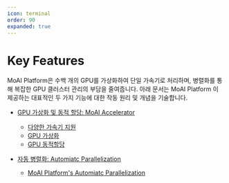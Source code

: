 ```yaml
---
icon: terminal
order: 90
expanded: true
---
```


# Key Features

MoAI Platform은 수백 개의 GPU를 가상화하여 단일 가속기로 처리하며, 병렬화를 통해 복잡한 GPU 클러스터 관리의 부담을 줄여줍니다. 아래 문서는 MoAI Platform 이 제공하는 대표적인 두 가지 기능에 대한 작동 원리 및 개념을 기술합니다.

- [GPU 가상화 및 동적 할당: MoAI Accelerator](/MoAI_Features/Virtualization.md)
    - [다양한 가속기 지원](/ko/overview/MoAI_Features/2_gpu_virt.md)
    - [GPU 가상화](/MoAI_Features/2_gpu_virt.md)
    - [GPU 동적할당]()

- [자동 병렬화: Automiatc Parallelization](MoAI_Features/AP/index.md)
    - [MoAI Platform's Automiatc Parallelization](MoAI_Features/AP/about_ap.md)

